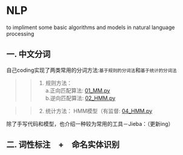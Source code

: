 # NLP
to impliment some basic algorithms and models in natural language processing

## 一. 中文分词
自己coding实现了两类常用的分词方法:`基于规则的分词法`和`基于统计的分词法` <br> 
>>1. 规则方法：<br>
       a.正向匹配算法: <a href="https://github.com/ChanLiang/NLP/blob/master/01_Chinese_word_segmentation/01_MM.py">01_MM.py</a><br>
       b.逆向匹配算法: <a href="https://github.com/ChanLiang/NLP/blob/master/01_Chinese_word_segmentation/02_HMM.py">02_HMM.py</a><br>
       
>>2. 统计方法：
       HMM模型（有监督: <a href="https://github.com/ChanLiang/NLP/blob/master/01_Chinese_word_segmentation/04_HMM.py">04_HMM.py</a><br>

除了手写代码和模型，也介绍一种较为常用的工具－Jieba：（更新ing）

## 二. 词性标注　+　命名实体识别
